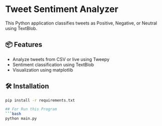 # Tweet Sentiment Analyzer

This Python application classifies tweets as Positive, Negative, or Neutral using TextBlob.

## 📦 Features
- Analyze tweets from CSV or live using Tweepy
- Sentiment classification using TextBlob
- Visualization using matplotlib

## 🛠️ Installation
```bash
pip install -r requirements.txt

## For Run this Program
```bash
python main.py
